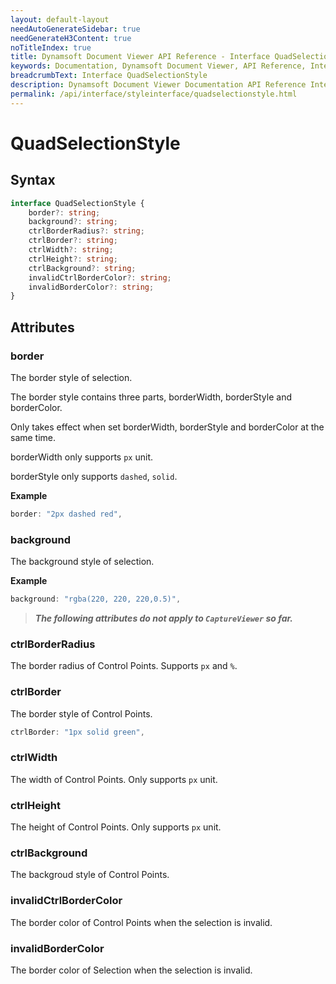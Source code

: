 ```yaml
---
layout: default-layout
needAutoGenerateSidebar: true
needGenerateH3Content: true
noTitleIndex: true
title: Dynamsoft Document Viewer API Reference - Interface QuadSelectionStyle
keywords: Documentation, Dynamsoft Document Viewer, API Reference, Interface QuadSelectionStyle
breadcrumbText: Interface QuadSelectionStyle
description: Dynamsoft Document Viewer Documentation API Reference Interface QuadSelectionStyle Page
permalink: /api/interface/styleinterface/quadselectionstyle.html
---
```


# QuadSelectionStyle

## Syntax

```typescript
interface QuadSelectionStyle {
    border?: string; 
    background?: string; 
    ctrlBorderRadius?: string; 
    ctrlBorder?: string; 
    ctrlWidth?: string; 
    ctrlHeight?: string; 
    ctrlBackground?: string; 
    invalidCtrlBorderColor?: string; 
    invalidBorderColor?: string; 
}
```

## Attributes

### border

The border style of selection.

The border style contains three parts, borderWidth, borderStyle and borderColor.

Only takes effect when set borderWidth, borderStyle and borderColor at the same time.

borderWidth only supports `px` unit.

borderStyle only supports `dashed`, `solid`.

**Example**

```typescript
border: "2px dashed red", 
```

### background

The background style of selection.

**Example**

```typescript
background: "rgba(220, 220, 220,0.5)", 
```

> ***The following attributes do not apply to `CaptureViewer` so far.***

### ctrlBorderRadius

The border radius of Control Points. Supports `px` and `%`.

### ctrlBorder

The border style of Control Points.

```typescript
ctrlBorder: "1px solid green", 
```

### ctrlWidth

The width of Control Points. Only supports `px` unit.

### ctrlHeight

The height of Control Points. Only supports `px` unit.

### ctrlBackground

The backgroud style of Control Points.

### invalidCtrlBorderColor

The border color of Control Points when the selection is invalid.

### invalidBorderColor

The border color of Selection when the selection is invalid.